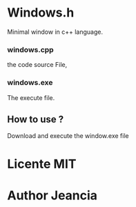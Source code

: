 # Windows.h

Minimal window in c++ language.

### windows.cpp
the code source File,

### windows.exe
The execute file.

## How to use ?
Download and execute the window.exe file

# Licente MIT
# Author Jeancia

